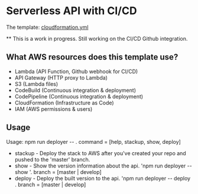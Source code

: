 # Serverless API with CI/CD
The template: [cloudformation.yml](infrastructure/cloudformation.yml)

** This is a work in progress.  Still working on the CI/CD Github integration.

## What AWS resources does this template use?
* Lambda (API Function, Github webhook for CI/CD)
* API Gateway (HTTP proxy to Lambda)
* S3 (Lambda files)
* CodeBuild (Continuous integration & deployment)
* CodePipeline (Continuous integration & deployment)
* CloudFormation (Infrastructure as Code)
* IAM (AWS permissions & users)

## Usage
Usage: npm run deployer -- <command>.  command = [help, stackup, show, deploy]

* stackup - Deploy the stack to AWS after you've created your repo and pushed to the 'master' branch.
* show - Show the version information about the api.  'npm run deployer -- show <branch>'.  branch = [master | develop]
* deploy - Deploy the built version to the api.  'npm run deployer -- deploy <branch> <version>.  branch = [master | develop]
